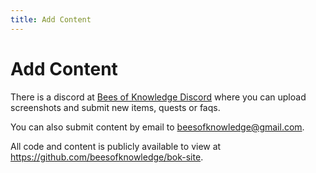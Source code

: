 ```yaml
---
title: Add Content
---
```

# Add Content

There is a discord at [Bees of Knowledge Discord](https://discord.gg/a3csQYuTeC) where you can upload screenshots and submit new items, quests or faqs.

You can also submit content by email to beesofknowledge@gmail.com.

All code and content is publicly available to view at https://github.com/beesofknowledge/bok-site.
